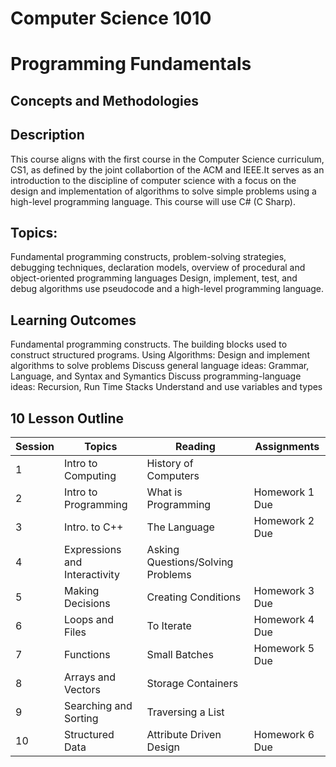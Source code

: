 # Computer Science 1010
# Programming Fundamentals 
## Concepts and Methodologies


## Description
This course aligns with the first course in the Computer Science curriculum, CS1, as defined by the joint 
collabortion of the ACM and IEEE.It serves as an introduction to the discipline of computer science with 
a focus on the design and implementation of algorithms to solve simple problems using a high-level 
programming language. This course will use C# (C Sharp).

## Topics:
Fundamental programming constructs, 
problem-solving strategies, 
debugging techniques, 
declaration models, 
overview of procedural and object-oriented 
programming languages
Design, implement, test, and debug algorithms 
use pseudocode and a high-level programming language. 

## Learning Outcomes
Fundamental programming constructs. The building blocks used to construct structured programs.
Using Algorithms: Design and implement algorithms to solve problems 
Discuss general language ideas: 
Grammar, Language, and Syntax and Symantics
Discuss programming-language ideas: 
Recursion, Run Time Stacks
Understand and use variables and types 

## 10 Lesson Outline
Session | Topics | Reading | Assignments
 ------------- | ------------- | ------------- | -------------
1 | Intro to Computing | History of Computers | 
2 | Intro to Programming | What is Programming | Homework 1 Due
3 |  Intro. to C++ | The Language | Homework 2 Due
4 | Expressions and Interactivity| Asking Questions/Solving Problems | 
5 | Making Decisions | Creating Conditions | Homework 3 Due 
6 |Loops and Files | To Iterate | Homework 4 Due 
7 | Functions | Small Batches | Homework 5 Due 
8 | Arrays and Vectors| Storage Containers | 
9 | Searching and Sorting | Traversing a List | 
10 |Structured Data | Attribute Driven Design | Homework 6 Due